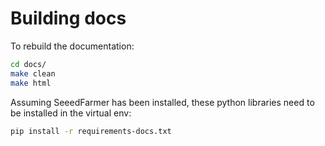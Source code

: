# Building docs

To rebuild the documentation:

```bash
cd docs/
make clean
make html
```
Assuming SeeedFarmer has been installed, 
these python libraries need to be installed in the virtual env:
```bash
pip install -r requirements-docs.txt
```
